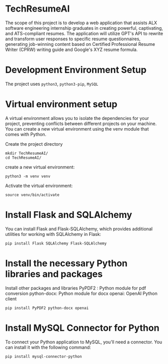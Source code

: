 # TechResumeAI

The scope of this project is to develop a web application that assists ALX software engineering internship graduates in creating powerful, captivating, and ATS-compliant resumes. The application will utilize GPT's API to rewrite and transform user responses to specific resume questionnaires, generating job-winning content based on Certified Professional Resume Writer (CPRW) writing guide and Google's XYZ resume formula.

# Development Environment Setup

The project uses `python3`, `python3-pip`, `MySQL`

# Virtual environment setup

A virtual environment allows you to isolate the dependencies for your project, preventing conflicts between different projects on your machine. You can create a new virtual environment using the venv module that comes with Python.

Create the project directory

```
mkdir TechResumeAI/
cd TechResumeAI/
```

create a new virtual environment:

`python3 -m venv venv`

Activate the virtual environment:

`source venv/bin/activate`

# Install Flask and SQLAlchemy

You can install Flask and Flask-SQLAlchemy, which provides additional utilities for working with SQLAlchemy in Flask:

`pip install Flask SQLAlchemy Flask-SQLAlchemy`

# Install the necessary Python libraries and packages

Install other packages and libraries
PyPDF2 : Python module for pdf conversion
python-docx: Python module for docx
openai: OpenAI Python client

`pip install PyPDF2 python-docx openai`

# Install MySQL Connector for Python

To connect your Python application to MySQL, you'll need a connector. You can install it with the following command:

`pip install mysql-connector-python`
